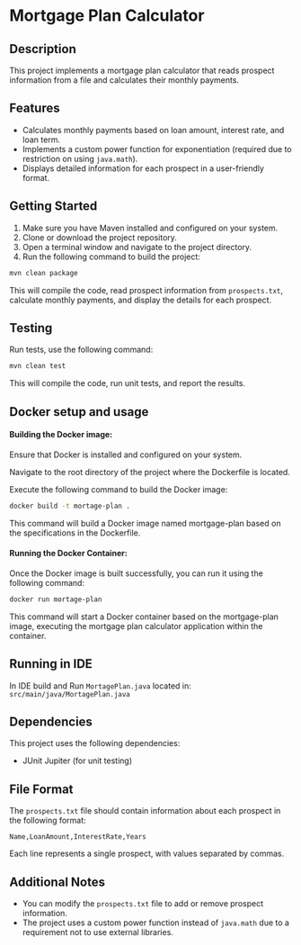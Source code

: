 # Mortgage Plan Calculator

## Description

This project implements a mortgage plan calculator that reads prospect information from a file and calculates their monthly payments.

## Features

- Calculates monthly payments based on loan amount, interest rate, and loan term.
- Implements a custom power function for exponentiation (required due to restriction on using `java.math`).
- Displays detailed information for each prospect in a user-friendly format.

## Getting Started

1. Make sure you have Maven installed and configured on your system.
2. Clone or download the project repository.
3. Open a terminal window and navigate to the project directory.
4. Run the following command to build the project:

```bash
mvn clean package
```

This will compile the code, read prospect information from `prospects.txt`, calculate monthly payments, and display the details for each prospect.

## Testing

Run tests, use the following command:

```bash
mvn clean test
```

This will compile the code, run unit tests, and report the results.

## Docker setup and usage

#### Building the Docker image:

Ensure that Docker is installed and configured on your system.

Navigate to the root directory of the project where the Dockerfile is located.

Execute the following command to build the Docker image:

```bash
docker build -t mortage-plan .
```

This command will build a Docker image named mortgage-plan based on the specifications in the Dockerfile.

#### Running the Docker Container:

Once the Docker image is built successfully, you can run it using the following command:

```bash
docker run mortage-plan
```
This command will start a Docker container based on the mortgage-plan image, executing
the mortgage plan calculator application within the container.

## Running in IDE

In IDE build and Run `MortagePlan.java` located in: `src/main/java/MortagePlan.java`

## Dependencies

This project uses the following dependencies:

- JUnit Jupiter (for unit testing)

## File Format

The `prospects.txt` file should contain information about each prospect in the following format:

`Name,LoanAmount,InterestRate,Years`

Each line represents a single prospect, with values separated by commas.

## Additional Notes

- You can modify the `prospects.txt` file to add or remove prospect information.
- The project uses a custom power function instead of `java.math` due to a requirement not to use external libraries.
